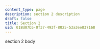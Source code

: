 ```yaml
---
content_type: page
description: section 2 description
draft: false
title: Section 2
uid: 018d07b5-0f37-493f-8025-53a3ee837168
---
```

section 2 body